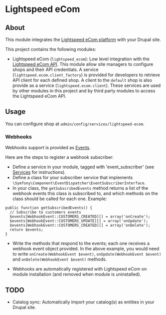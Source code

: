 # Lightspeed eCom

## About

This module integrates the
[Lightspeed eCom platform](https://www.lightspeedhq.com/ecommerce/) with
your Drupal site.

This project contains the following modules:

* Lightspeed eCom (`lightspeed_ecom`): Low level integration with the
  [Lightspeed eCom API](http://developers.lightspeedhq.com/ecom/). This
  module allow site managers to configure shops and their API
  credentials. A service (`lightspeed.ecom.client_factory`) is provided
  for developers to retrieve API client for each defined shop. A client
  to the `default` shop is also provide as a service
  (`lightspeed.ecom.client`). These services are used by other modules
  in this project and by third party modules to access the Lightspeed
  eCom API.

## Usage

You can configure shop at `admin/config/services/lightspeed-ecom`.
 
### Webhooks

Webhooks support is provided as
[Events](https://api.drupal.org/api/drupal/core!core.api.php/group/events/8.1.x). 

Here are the steps to register a webhook subscriber:

 - Define a service in your module, tagged with 'event_subscriber' (see
   [Services](https://api.drupal.org/api/drupal/core%21core.api.php/group/container/8.1.x)
   for instructions).
 - Define a class for your subscriber service that implements
   `\Symfony\Component\EventDispatcher\EventSubscriberInterface`.
 - In your class, the `getSubscribedEvents` method returns a list of the
   webhook events this class is subscribed to, and which methods on the
   class should be called for each one. Example:
   
  ```
  public function getSubscribedEvents() {
    // Subscribe to customers events
    $events[WebhookEvent::CUSTOMERS_CREATED][] = array('onCreate');
    $events[WebhookEvent::CUSTOMERS_UPDATE][] = array('onUpdate');
    $events[WebhookEvent::CUSTOMERS_CREATED][] = array('onDelete');
    return $events;
  }
  ```

  - Write the methods that respond to the events; each one receives a
    webhook event object provided. In the above example, you would need
    to write `onCreate(WebhookEvent $event)`,
    `onUpdate(WebhookEvent $event)` and `onDelete(WebhookEvent $event)`
    methods.
   
   - Webhooks are automatically registered with Lightspeed eCom on
     module installation (and removed when module is uninstalled).


## TODO

* Catalog sync: Automatically import your catalog(s) as entities in your
  Drupal site.

